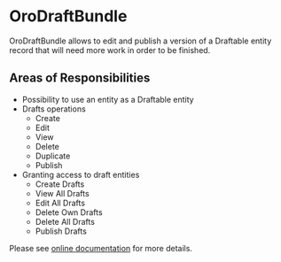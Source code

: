 # OroDraftBundle

OroDraftBundle allows to edit and publish a version of a Draftable entity record that will need more work in order to be finished.

## Areas of Responsibilities

- Possibility to use an entity as a Draftable entity
- Drafts operations
    - Create
    - Edit
    - View
    - Delete
    - Duplicate
    - Publish
- Granting access to draft entities
    - Create Drafts
    - View All Drafts
    - Edit All Drafts
    - Delete Own Drafts
    - Delete All Drafts
    - Publish Drafts

Please see [online documentation](https://doc.oroinc.com/bundles/platform/DraftBundle/) for more details.
